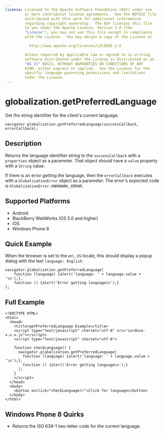 ```yaml
---
license: Licensed to the Apache Software Foundation (ASF) under one
         or more contributor license agreements.  See the NOTICE file
         distributed with this work for additional information
         regarding copyright ownership.  The ASF licenses this file
         to you under the Apache License, Version 2.0 (the
         "License"); you may not use this file except in compliance
         with the License.  You may obtain a copy of the License at

           http://www.apache.org/licenses/LICENSE-2.0

         Unless required by applicable law or agreed to in writing,
         software distributed under the License is distributed on an
         "AS IS" BASIS, WITHOUT WARRANTIES OR CONDITIONS OF ANY
         KIND, either express or implied.  See the License for the
         specific language governing permissions and limitations
         under the License.
---
```


globalization.getPreferredLanguage
===========

Get the string identifier for the client's current language.

    navigator.globalization.getPreferredLanguage(successCallback, errorCallback);


Description
-----------

Returns the language identifier string to the `successCallback` with a
`properties` object as a parameter. That object should have a `value`
property with a `String` value.

If there is an error getting the language, then the `errorCallback`
executes with a `GlobalizationError` object as a parameter. The
error's expected code is `GlobalizationError.UNKNOWN\_ERROR`.

Supported Platforms
-------------------

- Android
- BlackBerry WebWorks (OS 5.0 and higher)
- iOS
- Windows Phone 8

Quick Example
-------------

When the browser is set to the `en\_US` locale, this should display a
popup dialog with the text `language: English`:

    navigator.globalization.getPreferredLanguage(
        function (language) {alert('language: ' + language.value + '\n');},
        function () {alert('Error getting language\n');}
    );

Full Example
------------

    <!DOCTYPE HTML>
    <html>
      <head>
        <title>getPreferredLanguage Example</title>
        <script type="text/javascript" charset="utf-8" src="cordova-x.x.x.js"></script>
        <script type="text/javascript" charset="utf-8">

        function checkLanguage() {
          navigator.globalization.getPreferredLanguage(
            function (language) {alert('language: ' + language.value + '\n');},
            function () {alert('Error getting language\n');}
          );
        }
        </script>
      </head>
      <body>
        <button onclick="checkLanguage()">Click for language</button>
      </body>
    </html>

Windows Phone 8 Quirks
-------
- Returns the ISO 639-1 two-letter code for the current language.
